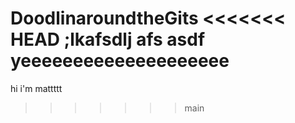 DoodlinaroundtheGits
<<<<<<< HEAD
;lkafsdlj afs asdf yeeeeeeeeeeeeeeeeeeee
=======
hi i'm mattttt
>>>>>>> main
